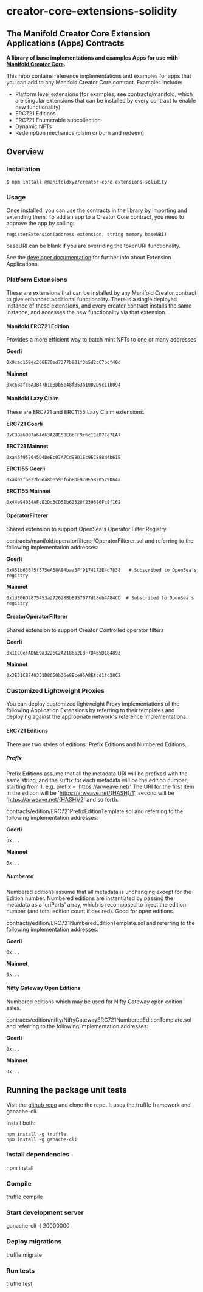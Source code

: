 # creator-core-extensions-solidity

## The Manifold Creator Core Extension Applications (Apps) Contracts

**A library of base implementations and examples Apps for use with [Manifold Creator Core](https://github.com/manifoldxyz/creator-core-solidity).**

This repo contains reference implementations and examples for apps that you can add to any Manifold Creator Core contract.  Examples include:
 * Platform level extensions (for examples, see contracts/manifold, which are singular extensions that can be installed by every contract to enable new functionality)
 * ERC721 Editions
 * ERC721 Enumerable subcollection
 * Dynamic NFTs
 * Redemption mechanics (claim or burn and redeem)

## Overview

### Installation

```console
$ npm install @manifoldxyz/creator-core-extensions-solidity
```

### Usage

Once installed, you can use the contracts in the library by importing and extending them.  To add an app to a Creator Core contract, you need to approve the app by calling:

```
registerExtension(address extension, string memory baseURI)
```

baseURI can be blank if you are overriding the tokenURI functionality.

See the [developer documentation](https://docs.manifold.xyz/v/manifold-for-developers/manifold-creator-architecture/contracts/extensions) for further info about Extension Applications.

### Platform Extensions
These are extensions that can be installed by any Manifold Creator contract to give enhanced additional functionality.  There is a single deployed instance of these extensions, and every creator contract installs the same instance, and accesses the new functionality via that extension.

#### Manifold ERC721 Edition
Provides a more efficient way to batch mint NFTs to one or many addresses

**Goerli**
```
0x9cac159ec266E76ed7377b801f3b5d2cC7bcf40d
```

**Mainnet**
```
0xc68afc6A3B47b108Db5e48fB53a10D2D9c11b094
```

#### Manifold Lazy Claim
These are ERC721 and ERC1155 Lazy Claim extensions.

**ERC721 Goerli**
```
0xC3Ba6907a64d63A28E5BE8bFF9c6c1EaD7Ce7EA7
```

**ERC721 Mainnet**
```
0xa46f952645D4DeEc07A7Cd98D1Ec9EC888d4b61E
```

**ERC1155 Goerli**
```
0xa402f5e27b5da8D6593f6bEDE97BE5820529D64a
```

**ERC1155 Mainnet**
```
0x44e94034AFcE2Dd3CD5Eb62528f239686Fc8f162
```

#### OperatorFilterer
Shared extension to support OpenSea's Operator Filter Registry

contracts/manifold/operatorfilterer/OperatorFilterer.sol and referring to the following implementation addresses:

**Goerli**
```
0x851b63Bf5f575eA68A84baa5Ff9174172E4d7838   # Subscribed to OpenSea's registry
```

**Mainnet**
```
0x1dE06D2875453a272628BbB957077d18eb4A84CD  # Subscribed to OpenSea's registry
```

#### CreatorOperatorFilterer
Shared extension to support Creator Controlled operator filters

**Goerli**
```
0x1CCCeFAD6E9a3226C2A218662EdF7D465D184893
```

**Mainnet**
```
0x3E31CB740351D8650b36e8Ece95A8Efcd1fc28C2
```

### Customized Lightweight Proxies
You can deploy customized lightweight Proxy implementations of the following Application Extensions by referring to their templates and deploying against the appropriate network's reference Implementations.

#### ERC721 Editions
There are two styles of editions: Prefix Editions and Numbered Editions.

##### Prefix
Prefix Editions assume that all the metadata URI will be prefixed with the same string, and the suffix for each metadata will be the edition number, starting from 1.
e.g.
  prefix = 'https://arweave.net/<HASH>'
  The URI for the first item in the edition will be 'https://arweave.net/{HASH}/1', second will be 'https://arweave.net/{HASH}/2' and so forth.

contracts/edition/ERC721PrefixEditionTemplate.sol and referring to the following implementation addresses:

**Goerli**
```
0x...
```

**Mainnet**
```
0x...
```

##### Numbered
Numbered editions assume that all metadata is unchanging except for the Edition number.  Numbered editions are instantiated by passing the metadata as a 'uriParts' array, which is recomposed to inject the edition number (and total edition count if desired).  Good for open editions.

contracts/edition/ERC721NumberedEditionTemplate.sol and referring to the following implementation addresses:

**Goerli**
```
0x...
```

**Mainnet**
```
0x...
```


#### Nifty Gateway Open Editions
Numbered editions which may be used for Nifty Gateway open edition sales.

contracts/edition/nifty/NiftyGatewayERC721NumberedEditionTemplate.sol and referring to the following implementation addresses:

**Goerli**
```
0x...
```

**Mainnet**
```
0x...
```


## Running the package unit tests

Visit the [github repo](https://github.com/manifoldxyz/creator-core-extensions-solidity) and clone the repo.  It uses the truffle framework and ganache-cli.

Install both:
```
npm install -g truffle
npm install -g ganache-cli
```

### install dependencies
npm install

### Compile
truffle compile

### Start development server
ganache-cli -l 20000000

### Deploy migrations
truffle migrate

### Run tests
truffle test

